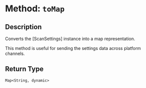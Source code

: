 # Method: `toMap`

## Description

Converts the [ScanSettings] instance into a map representation.

 This method is useful for sending the settings data across platform channels.

## Return Type
`Map<String, dynamic>`

